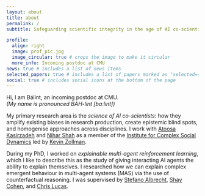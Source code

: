 ```yaml
---
layout: about
title: about
permalink: /
subtitle: Safeguarding scientific integrity in the age of AI co-scientists

profile:
  align: right
  image: prof_pic.jpg
  image_circular: true # crops the image to make it circular
  more_info: Incoming postdoc at CMU
news: true # includes a list of news items
selected_papers: true # includes a list of papers marked as "selected={true}"
social: true # includes social icons at the bottom of the page
---
```


Hi, I am Bálint, an incoming postdoc at CMU. <br />
_(My name is pronounced BAH-lint [baːlint])_

My primary research area is the _science of AI co-scientists_: how they amplify existing biases in research production, create epistemic blind spots, and homogenise approaches across disciplines.
I work with [Atoosa Kasirzadeh](https://kasirzadeh.org/) and [Nihar Shah](https://www.cs.cmu.edu/~nihars/) as a member of the [Institute for Complex Social Dynamics](https://www.cmu.edu/dietrich/social-dynamics/) led by [Kevin Zollman](https://www.kevinzollman.com/).

During my PhD, I worked on _explainable multi-agent reinforcement learning_, which I like to describe this as the study of giving interacting AI agents the ability to explain themselves.
I researched how we can explain complex emergent behaviour in multi-agent systems (MAS) via the use of counterfactual reasoning.
I was supervised by [Stefano Albrecht](https://agents-lab.org/stefano-albrecht/), [Shay Cohen](https://homepages.inf.ed.ac.uk/scohen/), and [Chris Lucas](https://homepages.inf.ed.ac.uk/clucas2/).


<!-- <br />

<img src="assets/img/background.jpg" alt="View of a corrie in the Scottish Highlands" width="100%" />
_View of a corrie from Beinn Bhan near Applecross, Scotland shot by me._ -->

<br />